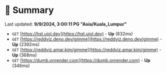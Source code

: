 # 📖 Summary
Last updated: **9/9/2024, 3:00:11 PG "Asia/Kuala_Lumpur"**

- `GET` [https://hst.ujol.dev](https://hst.ujol.dev) - **Up** (832ms)
- `GET` [https://reddviz.deno.dev/gimme](https://reddviz.deno.dev/gimme) - **Up** (2392ms)
- `GET` [https://reddviz.amar.kim/gimme](https://reddviz.amar.kim/gimme) - **Up** (368ms)
- `GET` [https://dumb.onrender.com](https://dumb.onrender.com) - **Up** (346ms)
